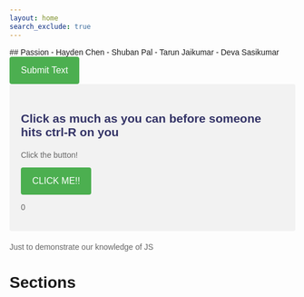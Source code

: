 ```yaml
---
layout: home
search_exclude: true
---
```

<head>
    <title>Flask Button Example</title>
    <link rel="stylesheet" href="assets/style/css/style.css">
    <style>
        /* Styles for the body */
        body {
            font-family: Arial, sans-serif;
            padding: 20px;
        }
        /* Styles for h2 elements */
        h2 {
            color: #333366;
            margin-bottom: 20px;
        }
        /* Styles for p elements */
        p {
            color: #666666;
        }
        /* Styles for buttons */
        button {
            background-color: #4CAF50; /* Green */
            color: white;
            padding: 15px 20px;
            border: none;
            border-radius: 4px;
            cursor: pointer;
            font-size: 16px;
        }
        button:hover {
            background-color: #45a049;
        }
        /* Styles for the #firstSection */
        #firstSection {
            background-color: #f2f2f2;
            padding: 20px;
            border-radius: 4px;
            margin-bottom: 20px;
        }
    </style>
</head>

<body>
    <div class="passion">
        ## Passion
        - Hayden Chen
        - Shuban Pal
        - Tarun Jaikumar
        - Deva Sasikumar
    </div>
    <button id="submitButton">Submit Text</button>
    <div id="result"></div>
    <script>
        document.getElementById('submitButton').addEventListener('click', function() {
            var text = "Example text to submit";  // You can replace this with the actual text you want to submit
            // Send a POST request to the Flask endpoint
            fetch('/submit', {
                method: 'POST',
                headers: {
                    'Content-Type': 'application/json'
                },
                body: JSON.stringify({ text: text })
            })
            .then(response => response.json())
            .then(data => {
                document.getElementById('result').innerText = data.message;
            });
        });
    </script>
    <div id="firstSection">
        <h2>Click as much as you can before someone hits ctrl-R on you</h2>
        <p id="firstText">Click the button!</p>
        <button id="button1">CLICK ME!!</button>
        <p id="count">0</p>
    </div>
    <script>
        function clickedButton() {
            var firstText = document.getElementById("firstText");
            firstText.innerHTML = "Keep clicking it!";
            var num = document.getElementById("count");
            num.innerHTML = String(parseInt(num.innerHTML)+1);
        }
        var thebutton = document.getElementById("button1");
        thebutton.onclick = clickedButton; // on click, call the above function
    </script>

</body>

Just to demonstrate our knowledge of JS

# Sections
